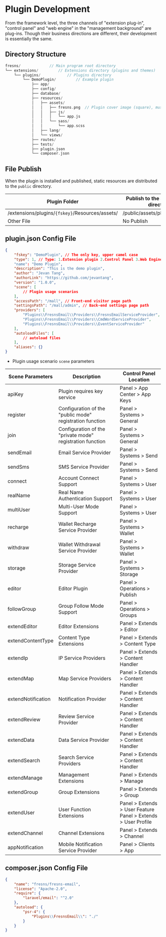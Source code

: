 # Plugin Development

From the framework level, the three channels of "extension plug-in", "control panel" and "web engine" in the "management background" are plug-ins. Though their business directions are different, their development is essentially the same.

## Directory Structure

```php
fresns/             // Main program root directory
└── extensions/         // Extensions directory (plugins and themes)
    └── plugins/            // Plugins directory
        └── DemoPlugin/         // Example plugin
            ├── app/
            ├── config/
            ├── database/
            ├── resources/
            │   ├── assets/
            │   │   ├── fresns.png  // Plugin cover image (square), must be present and fixed in position
            │   │   ├── js/
            │   │   │   └── app.js
            │   │   └── sass/
            │   │       └── app.scss
            │   ├── lang/
            │   └── views/
            ├── routes/
            ├── tests/
            ├── plugin.json
            └── composer.json
```

## File Publish

When the plugin is installed and published, static resources are distributed to the `public` directory.

| Plugin Folder | Publish to the site resource directory |
| --- | --- |
| /extensions/plugins/`{fskey}`/Resources/assets/ | /public/assets/plugins/`{fskey}`/ |
| Other File | No Publish |

## plugin.json Config File

```json
{
    "fskey": "DemoPlugin", // The only key, upper camel case
    "type": 1, // Type: 1.Extension plugin 2.Control Panel 3.Web Engine 4.Theme Template
    "name": "Demo Plugin",
    "description": "This is the demo plugin",
    "author": "Jevan Tang",
    "authorLink": "https://github.com/jevantang",
    "version": "1.0.0",
    "scene": [
        // Plugin usage scenarios
    ],
    "accessPath": "/mall", // Front-end visitor page path
    "settingsPath": "/mall/admin", // Back-end settings page path
    "providers": [
        "Plugins\\FresnsEmail\\Providers\\FresnsEmailServiceProvider",
        "Plugins\\FresnsEmail\\Providers\\CmdWordServiceProvider",
        "Plugins\\FresnsEmail\\Providers\\EventServiceProvider"
    ],
    "autoloadFiles": [
        // autoload files
    ],
    "aliases": {}
}
```

- Plugin usage scenario `scene` parameters

| Scene Parameters | Description | Control Panel Location |
| --- | --- | ---|
| apiKey | Plugin requires key service | Panel > App Center > App Keys |
| register | Configuration of the "public mode" registration function | Panel > Systems > General |
| join | Configuration of the "private mode" registration function | Panel > Systems > General |
| sendEmail | Email Service Provider | Panel > Systems > Send |
| sendSms | SMS Service Provider | Panel > Systems > Send |
| connect | Account Connect Support | Panel > Systems > User |
| realName | Real Name Authentication Support | Panel > Systems > User |
| multiUser | Multi-User Mode Support | Panel > Systems > User |
| recharge | Wallet Recharge Service Provider | Panel > Systems > Wallet |
| withdraw | Wallet Withdrawal Service Provider | Panel > Systems > Wallet |
| storage | Storage Service Provider | Panel > Systems > Storage |
| editor | Editor Plugin | Panel > Operations > Publish |
| followGroup | Group Follow Mode Support | Panel > Operations > Groups |
| extendEditor | Editor Extensions | Panel > Extends > Editor |
| extendContentType | Content Type Extensions | Panel > Extends > Content Type |
| extendIp | IP Service Providers | Panel > Extends > Content Handler |
| extendMap | Map Service Providers | Panel > Extends > Content Handler |
| extendNotification | Notification Provider | Panel > Extends > Content Handler |
| extendReview | Review Service Provider | Panel > Extends > Content Handler |
| extendData | Data Service Provider | Panel > Extends > Content Handler |
| extendSearch | Search Service Providers | Panel > Extends > Content Handler |
| extendManage | Management Extensions | Panel > Extends > Manage |
| extendGroup | Group Extensions | Panel > Extends > Group |
| extendUser | User Function Extensions | Panel > Extends > User Feature<br>Panel > Extends > User Profile |
| extendChannel | Channel Extensions | Panel > Extends > Channel |
| appNotification | Mobile Notification Service Provider | Panel > Clients > App |

## composer.json Config File

```json
{
    "name": "fresns/fresns-email",
    "license": "Apache-2.0",
    "require": {
        "laravel/email": "^2.0"
    },
    "autoload": {
        "psr-4": {
            "Plugins\\FresnsEmail\\": "./"
        }
    }
}
```
